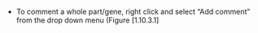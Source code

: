 

-   To comment a whole part/gene, right click and select &ldquo;Add comment&rdquo;
    from the drop down menu (Figure&nbsp;[1.10.3.1]